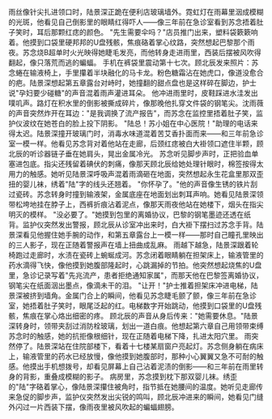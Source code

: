 雨丝像针尖扎进领口时，陆景深正跪在便利店玻璃墙外。霓虹灯在雨幕里洇成模糊的光斑，他看见自己倒影里的眼睛红得吓人——像三年前在急诊室看到苏念捂着肚子笑时，耳后那颗红痣的颜色。
"先生需要伞吗？"店员推门出来，塑料袋簌簌响着。他摸到口袋里硬邦邦的U盘残骸，焦痕硌着掌心纹路，突然想起巴黎那个雨夜。苏念烧B超单时火光映得她睫毛发亮，而他转身走进雨里，西装后摆被风吹得翻起，像只落荒而逃的蝙蝠。
手机在裤袋里震动第十七次。顾北辰发来照片：苏念蜷在输液椅上，手里攥着半块融化的马卡龙。粉色糖霜沾在她虎口，像道没愈合的疤。陆景深想起第五章露台对峙时，她撞翻的甜点盘也是这样碎在脚边，护士说"孕妇要少碰糖"的声音混着雨声灌进耳朵。
他冲进雨里时，皮鞋踩进水洼发出噗叽声。路灯在积水里的倒影被撕成碎片，像那晚他扎穿文件袋的钢笔尖。沈雨薇的声音突然炸开在耳边："是我调换了流产报告"，而苏念在监控里捂着肚子笑，监护仪波纹在她苍白的脸上投下阴影。
"陆总！苏小姐在中心医院！"助理的电话来得太迟。陆景深撞开玻璃门时，消毒水味道混着苦艾香扑面而来——和三年前急诊室一模一样。他看见苏念背对着他站在走廊，后颈红痣被白大褂领口遮住半颗，顾北辰的听诊器链子垂在她肩头，晃出金属冷光。
苏念听见脚步声时，正把验血单塞进包底。指尖还残留着碘伏的刺痛，像那天顾北辰给她处理针眼时，棉签按得太用力的触感。她听见陆景深呼吸声混着雨滴砸在地面，突然想起永生花盒里那双歪扭的婴儿袜，绣着"陆"字的线头还翘着。
"你怀孕了。"他的声音像生锈的铁片刮过瓷砖。苏念转身时撞到输液架，金属底座在地面划出刺耳声响。她看见陆景深领带松垮地挂在脖子上，西裤折痕沾着泥点，像那天雨夜他站在她楼下，烟头在指尖明灭的模样。
"没必要了。"她摸到包里的离婚协议，巴黎的钢笔墨迹还透在纸背。监护仪突然发出警报，顾北辰从诊室冲出来时，白大褂下摆扫过苏念手背。陆景深看见他握住她手腕的动作，和第五章露台上一模一样——那时自己瞳孔里映出的三人影子，现在正随着警报声在墙上扭曲成乱麻。
雨越下越急，陆景深跟着轮椅跑过走廊时，水渍在瓷砖上蜿蜒成河。苏念闭着眼睛躺在担架床上，输液管里的药水滴得飞快，像他摸到她腹部隆起时，心跳漏掉的节拍。他突然想起烧焦的U盘里，急诊记录写着"先兆流产，患者拒绝通知家属"，而那天他在巴黎签离婚协议，钢笔尖在纸面洇出墨点，像滴未干的泪。
"让开！"护士推着担架床冲进电梯，陆景深被挤到墙角。金属门合上的瞬间，他看见苏念睫毛颤了颤，像三年前在急诊室，她捂着肚子笑时，眼尾泛起的红。电梯数字开始跳动，他摸到口袋里的U盘残骸，焦痕在掌心烙出细密的疼。
顾北辰的声音从身后传来："她需要休息。"陆景深转身时，领带夹刮过消防栓玻璃，划出一道白痕。他想起第六章自己用领带束缚苏念时的触感，她的抗拒像根细针，现在正随着电梯下降，扎进太阳穴里。
雨突然停了。陆景深站在住院部楼下，看着十七楼某扇窗户亮起灯。苏念侧身躺在病床上，输液管里的药水已经放慢，像他摸到她腹部时，那种小心翼翼又急不可耐的触感。他摸出手机想拨号，却看见屏幕上自己沾着泥渍的倒影——和三年前在雨里转身的背影，重叠成模糊的影子。
病房里，苏念摸到枕下那双婴儿袜。绣歪的"陆"字硌着掌心，像陆景深攥住被角时，指节抵在她腰间的温度。她听见走廊传来急促的脚步声，监护仪突然发出尖锐的鸣叫，顾北辰冲进来的瞬间，她看见门缝外闪过一片西装下摆，像雨夜里被风吹起的蝙蝠翅膀。